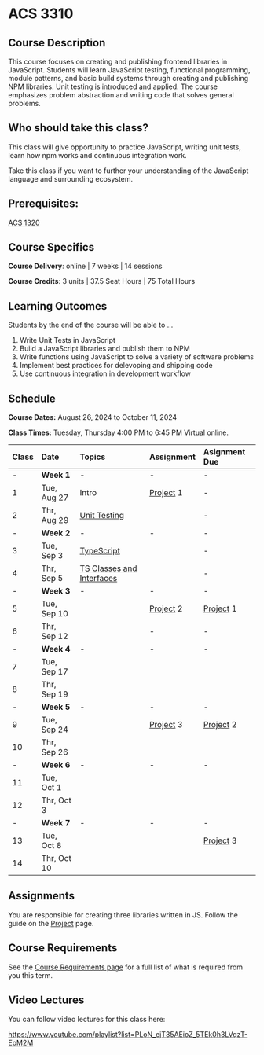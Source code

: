 # ACS 3310

<!-- | Course Section | Instructor | Slack Channel | Course Website | Instructor 1-on-1 |
| :---: | :---: | :---: | :---: | :---: |
| A | **@mitchell** | `#few-2-1-js-libs` | [make.sc/few2.1](https://make.sc/few2.1) | [Virtual Office](https://make.sc/mitchell-zoom) | -->
 
## Course Description

This course focuses on creating and publishing frontend libraries in JavaScript. Students will learn JavaScript testing, functional programming, module patterns, and basic build systems through creating and publishing NPM libraries. Unit testing is introduced and applied. The course emphasizes problem abstraction and writing code that solves general problems.

## Who should take this class?

This class will give opportunity to practice JavaScript, writing unit tests, learn how npm works and continuous integration work.

Take this class if you want to further your understanding of the JavaScript language and surrounding ecosystem.

## Prerequisites:  

[ACS 1320](https://github.com/Tech-at-DU/ACS-1320-JavaScript-Foundations)

## Course Specifics

**Course Delivery**: online | 7 weeks | 14 sessions

**Course Credits**: 3 units | 37.5 Seat Hours | 75 Total Hours

## Learning Outcomes

Students by the end of the course will be able to ...

1. Write Unit Tests in JavaScript
1. Build a JavaScript libraries and publish them to NPM
1. Write functions using JavaScript to solve a variety of software problems
1. Implement best practices for delevoping and shipping code
1. Use continuous integration in development workflow

## Schedule

**Course Dates:** August 26, 2024 to October 11, 2024

**Class Times:** Tuesday, Thursday 4:00 PM to 6:45 PM Virtual online.

| Class | Date | Topics | Assignment | Asignment Due |
|:------|:-----|:-------|:-----------|:--------------|
|  -    | **Week 1** | - | - | - |
|  1    | Tue, Aug 27 | Intro | [Project] 1 | - |
|  2    | Thr, Aug 29 | [Unit Testing] |  | - |
|  -    | **Week 2** | - | - | - |
|  3    | Tue, Sep  3 | [TypeScript] |  | - |
|  4    | Thr, Sep  5 | [TS Classes and Interfaces] |  | - |
|  -    | **Week 3** | - | - | - |
|  5    | Tue, Sep 10 |  | [Project] 2 | [Project] 1 |
|  6    | Thr, Sep 12 |  | - | - |
|  -    | **Week 4** | - | - | - |
|  7    | Tue, Sep 17 |  |  |  |
|  8    | Thr, Sep 19 |  |  |  |
|  -    | **Week 5** | - | - | - |
|  9    | Tue, Sep 24 |  | [Project] 3 | [Project] 2 |
| 10    | Thr, Sep 26 |  |  |  |
|  -    | **Week 6** | - | - | - |
| 11    | Tue, Oct  1 |  |  |  |
| 12    | Thr, Oct  3 |  |  |  |
|  -    | **Week 7** | - | - | - |
| 13    | Tue, Oct  8 |  |  | [Project] 3 |
| 14    | Thr, Oct  10 |  |  |  |

<!-- |  -    | **Week 8** | Review work | - | - |
| 15    | Tue, Jul 9 | Final Assessment | - | [Final Project] | -->
<!-- | 16    | Mon, Oct 10 | Final Assesment | - | - | -->

## Assignments
You are responsible for creating three libraries written in JS. Follow the guide on the [Project] page. 

[Project]: ./assignments/projects.md

[Unit Testing]: ./lectures/lecture-unit-testing.md
[TypeScript]: ./lectures/lecture-typescript.md
[TS Classes and Interfaces]: ./lectures/lecture-ts-class-and-interfaces.md

<!-- - [String Lib]
- [Fizz Buzz Unit Tests]
- [Date Lab Problems]
- [Date Lib]
- [API Lab]
- [Callback Promise Lab]
- [Final Project] -->

<!--  -->
[Lesson 1 - Solving string problems]: ./lessons/lesson-01.md
[Lesson 2 - Unit testing]: ./lessons/lesson-02-unit-testing.md
[Lesson 3 - Publishing to npm]: ./lessons/lesson-03-publishing.md
[Lesson 4 - Working with Dates]: ./lessons/lesson-04-dates.md
[Lesson 5 - Solving problems with Dates]: ./lessons/lesson-05.md
[Lesson 6 - Async JS]: ./lessons/lesson-06.md
[Lesson 7 - Lab]: ./lessons/lesson-07.md
[Lesson 8 - Continuous Integration]: ./lessons/lesson-08-continuous-integration.md
[Lesson 9 - Bundling Code]: ./lessons/lesson-09-bundling.md
[Lesson 10 - Typescript Intro]: ./lessons/lesson-10-typescript.md
[Lesson 11 - Typescript]: ./lessons/lesson-11.md
[Lesson 12]: ./lessons/lesson-12.md
[Lesson 13]: ./lessons/lesson-13.md

[GradeScope]: https://www.gradescope.com/courses/219049

[String Lib]: ./assignments/assignment-01-string-lib.md
[Publish to npm]: ./assignments/assignment-02.md
[Add Unit Tests]: ./assignments/assignment-03.md
[Date Lib]: assignments/assignment-07-date-lib.md
[Final Project]: ./assignments/assignment-09-api-lib.md
[Continuous Integration]: ./assignments/assignment-04.md
[Bundling code for distribution]: ./assignments/assignment-06.md
[Final Project]: assignments/assignment-09.md
[Fizz Buzz Unit Tests]: https://github.com/Tech-at-DU/fizz-buzz-test
[Date Lab Problems]: https://github.com/Tech-at-DU/JavaScript-Dates-lab
[API Lab]: https://github.com/Tech-at-DU/weather-api
[Typescript Lab]: https://github.com/Tech-at-DU/typescript-intro

[Callback Promise Lab]: https://github.com/Tech-at-DU/callbacks-and-promise

## Course Requirements 

See the [Course Requirements page](course-requirements.md) for a full list of what is required from you this term. 

## Video Lectures

You can follow video lectures for this class here: 

https://www.youtube.com/playlist?list=PLoN_ejT35AEioZ_5TEk0h3LVqzT-EoM2M

